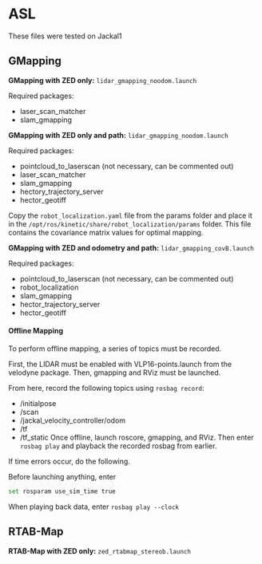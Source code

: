 # ASL
These files were tested on Jackal1

## GMapping
**GMapping with ZED only:** `lidar_gmapping_noodom.launch`

Required packages: 
- laser_scan_matcher
- slam_gmapping
                   
**GMapping with ZED only and path:** `lidar_gmapping_noodom.launch`

Required packages: 
- pointcloud_to_laserscan (not necessary, can be commented out)
- laser_scan_matcher
- slam_gmapping
- hectory_trajectory_server
- hector_geotiff

Copy the `robot_localization.yaml` file from the params folder and place it in the `/opt/ros/kinetic/share/robot_localization/params` folder. This file contains the covariance matrix values for optimal mapping.

**GMapping with ZED and odometry and path:** `lidar_gmapping_covB.launch`

Required packages: 
- pointcloud_to_laserscan (not necessary, can be commented out)
- robot_localization
- slam_gmapping
- hector_trajectory_server
- hector_geotiff

#### Offline Mapping
To perform offline mapping, a series of topics must be recorded.

First, the LIDAR must be enabled with VLP16-points.launch from the velodyne package.
Then, gmapping and RViz must be launched.

From here, record the following topics using `rosbag record`:
- /initialpose
- /scan
- /jackal_velocity_controller/odom
- /tf
- /tf_static
Once offline, launch roscore, gmapping, and RViz. Then enter `rosbag play` and playback the recorded rosbag from earlier.

If time errors occur, do the following.

Before launching anything, enter 
```sh
set rosparam use_sim_time true
```
When playing back data, enter `rosbag play --clock`

## RTAB-Map
**RTAB-Map with ZED only:** `zed_rtabmap_stereob.launch`
